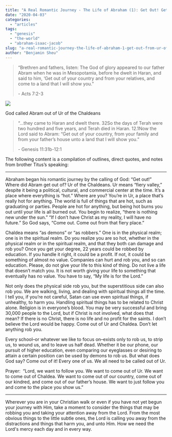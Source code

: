 ```yaml
---
title: "A Real Romantic Journey - The Life of Abraham (1): Get Out! Get Out From Ur of Chaldea!"
date: "2020-04-03"
categories: 
  - "articles"
tags: 
  - "genesis"
  - "the-world"
  - "abraham-isaac-jacob"
slug: "a-real-romantic-journey-the-life-of-abraham-1-get-out-from-ur-of-chaldea"
author: "Benjamin Sheu"
---
```


> “Brethren and fathers, listen: The God of glory appeared to our father Abram when he was in Mesopotamia, before he dwelt in Haran, and said to him, ‘Get out of your country and from your relatives, and come to a land that I will show you.”
> 
> \- Acts 7:2-3

[![](https://www.asweetsavor.org/wp-content/uploads/Message-Series-Romantic-Journey-map-1-563x632.jpg)](https://www.asweetsavor.org/wp-content/uploads/Message-Series-Romantic-Journey-map-1.jpg)

God called Abram out of Ur of the Chaldeans

> “...they came to Haran and dwelt there. 32So the days of Terah were two hundred and five years, and Terah died in Haran. 12.1Now the Lord said to Abram: “Get out of your country, from your family and from your father’s house unto a land that I will show you.”
> 
> \- Genesis 11:31b-12:1

The following content is a compilation of outlines, direct quotes, and notes from brother Titus’s speaking:

* * *

Abraham began his romantic journey by the calling of God: “Get out!” Where did Abram get out of? Ur of the Chaldeans. Ur means “fiery valley,” despite it being a political, cultural, and commercial center at the time. It’s a place where everything is “hot.” Where are you? You’re in Ur, a place that’s really hot for anything. The world is full of things that are hot, such as graduating or parties. People are hot for anything, but being hot burns you out until your life is all burned out. You begin to realize, “there is nothing new under the sun.” “If I don’t have Christ as my reality, I will have no future.” So God says, “Come out. Come out from that fiery place.”

Chaldea means “as demons” or “as robbers.” One is in the physical realm; one is in the spiritual realm. Do you realize you are so hot, whether in the physical realm or in the spiritual realm, and that they both can damage and rob you? Once you get your degree, 22 years could be robbed by education. If you handle it right, it could be a profit. If not, it could be something of almost no value. Companies can hurt and rob you, and so can education. Please, do not give your life to this kind of thing. Do not live a life that doesn’t match you. It is not worth giving your life to something that eventually has no value. You have to say, “My life is for the Lord.”

Not only does the physical side rob you, but the superstitious side can also rob you. We are walking, living, and dealing with spiritual things all the time. I tell you, if you’re not careful, Satan can use even spiritual things, if unhealthy, to harm you. Handling spiritual things has to be related to Christ alone. Religion is in everyone’s blood. You may be very successful and bring 30,000 people to the Lord, but if Christ is not involved, what does that mean? If there is no Christ, there is no life and no profit for the saints. I don’t believe the Lord would be happy. Come out of Ur and Chaldea. Don’t let anything rob you.

Every school–or whatever we like to focus on–exists only to rob us, to strip us, to wound us, and to leave us half dead. Whether it be our phone, our pursuit of higher education, even comparing our eyeglasses or desiring to attain a certain position can be used by demons to rob us. But what does God say? Come out of it! Every one of us. We all need to be called out of Ur.

Prayer:  “Lord, we want to follow you. We want to come out of Ur. We want to come out of Chaldea. We want to come out of our country, come out of our kindred, and come out of our father’s house. We want to just follow you and come to the place you show us.”

* * *

Wherever you are in your Christian walk or even if you have not yet begun your journey with Him, take a moment to consider the things that may be robbing you and taking your attention away from the Lord. From the most obvious things to the little subtle ones, the Lord is calling you away from the distractions and things that harm you, and unto Him. How we need the Lord's mercy each day and in every way.
